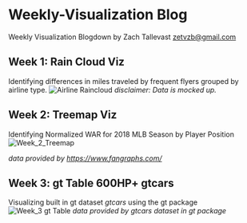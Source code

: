 # Weekly-Visualization Blog
Weekly Visualization Blogdown by Zach Tallevast zetvzb@gmail.com

## Week 1: Rain Cloud Viz
Identifying differences in miles traveled by frequent flyers grouped by airline type. 
![Airline Raincloud](https://user-images.githubusercontent.com/32825422/98740036-01e49900-2370-11eb-972f-e7b3d625ee81.PNG)
*disclaimer: Data is mocked up.* 

## Week 2: Treemap Viz
Identifying Normalized WAR for 2018 MLB Season by Player Position 
![Week_2_Treemap](https://user-images.githubusercontent.com/32825422/98833065-348ba180-2403-11eb-9498-1a53bb96e5f4.png)

*data provided by https://www.fangraphs.com/*

## Week 3: gt Table 600HP+ gtcars
Visualizing built in gt dataset *gtcars* using the gt package
![Week_3 gt Table](https://user-images.githubusercontent.com/32825422/98833065-348ba180-2403-11eb-9498-1a53bb96e5f4.png)
*data provided by gtcars dataset in gt package*
